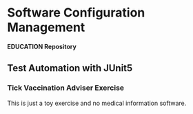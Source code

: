 # Software Configuration Management #

**EDUCATION Repository**

## Test Automation with JUnit5 ##

### Tick Vaccination Adviser Exercise ###

This is just a toy exercise and no medical information software.